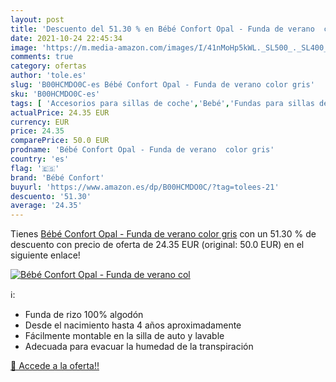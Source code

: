 ```yaml
---
layout: post
title: 'Descuento del 51.30 % en Bébé Confort Opal - Funda de verano  col'
date: 2021-10-24 22:45:34
image: 'https://m.media-amazon.com/images/I/41nMoHp5kWL._SL500_._SL400_.jpg'
comments: true
category: ofertas
author: 'tole.es'
slug: 'B00HCMDO0C-es Bébé Confort Opal - Funda de verano color gris'
sku: 'B00HCMDO0C-es'
tags: [ 'Accesorios para sillas de coche','Bebé','Fundas para sillas de coche','Sillas de coche y accesorios','bébé','bébé confort','confort', ]
actualPrice: 24.35 EUR
currency: EUR
price: 24.35
comparePrice: 50.0 EUR
prodname: 'Bébé Confort Opal - Funda de verano  color gris'
country: 'es'
flag: '🇪🇸'
brand: 'Bébé Confort'
buyurl: 'https://www.amazon.es/dp/B00HCMDO0C/?tag=tolees-21'
descuento: '51.30'
average: '24.35'
---
```


Tienes [Bébé Confort Opal - Funda de verano  color gris](https://www.amazon.es/dp/B00HCMDO0C/?tag=tolees-21) con un 51.30 % de descuento con precio de oferta de 24.35 EUR (original: 50.0 EUR) en el siguiente enlace!

[![Bébé Confort Opal - Funda de verano  col](https://m.media-amazon.com/images/I/41nMoHp5kWL._SL500_._SL400_.jpg)](https://www.amazon.es/dp/B00HCMDO0C/?tag=tolees-21)

ℹ️:

- Funda de rizo 100% algodón
- Desde el nacimiento hasta 4 años aproximadamente
- Fácilmente montable en la silla de auto y lavable
- Adecuada para evacuar la humedad de la transpiración

[🛒 Accede a la oferta!!](https://www.amazon.es/dp/B00HCMDO0C/?tag=tolees-21)
